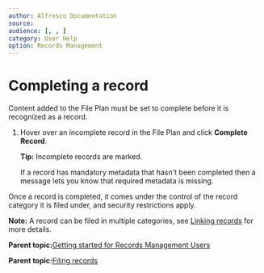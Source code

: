 ```yaml
---
author: Alfresco Documentation
source: 
audience: [, , ]
category: User Help
option: Records Management
---
```


# Completing a record

Content added to the File Plan must be set to complete before it is recognized as a record.

1.  Hover over an incomplete record in the File Plan and click **Complete Record**.

    **Tip:** Incomplete records are marked.

    If a record has mandatory metadata that hasn't been completed then a message lets you know that required metadata is missing.


Once a record is completed, it comes under the control of the record category it is filed under, and security restrictions apply.

**Note:** A record can be filed in multiple categories, see [Linking records](rm-records-manage-link.md) for more details.

  

**Parent topic:**[Getting started for Records Management Users](../concepts/rm-gs-users.md)

**Parent topic:**[Filing records](../concepts/rm-records-overview.md)

